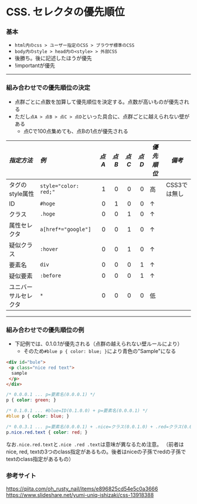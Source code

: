 # CSS. セレクタの優先順位

### 基本
* `html内のcss > ユーザー指定のCSS > ブラウザ標準のCSS`
* `body内のstyle > head内の<style> > 外部CSS`
* 後勝ち。後に記述したほうが優先
* !importantが優先

---
### 組み合わせでの優先順位の決定
* 点群ごとに点数を加算して優先順位を決定する。点数が高いものが優先される
* ただし`点A > 点B > 点C > 点D`といった具合に、点群ごとに越えられない壁がある
  * 点Cで100点集めても、点Bの1点が優先される

|*指定方法*          |*例*                   |*点A*|*点B*|*点C*|*点D*|*優先順位*|*備考*|
|:-                  |:-                     |-:|-:|-:|-:|-|-|
|タグのstyle属性     |`style="color: red;"`  |1|0|0|0|高|CSS3では無し|
|ID                  |`#hoge`                |0|1|0|0|↑||
|クラス              |`.hoge`                |0|0|1|0|↑||
|属性セレクタ        |`a[href*="google"]`    |0|0|1|0|↑||
|疑似クラス          |`:hover`               |0|0|1|0|↑||
|要素名              |`div`                  |0|0|0|1|↑||
|疑似要素            |`:before`              |0|0|0|1|↑||
|ユニバーサルセレクタ | `*`                   |0|0|0|0|低||

---
### 組み合わせでの優先順位の例
* 下記例では、0.1.0.1が優先される（点群の越えられない壁ルールにより）
  * そのため`#blue p { color: blue; }`により青色の"Sample"になる

```html
<div id="bule">
 <p class="nice red text">
  sample
 </p>
</div>
```
```css
/* 0.0.0.1 ... p=要素名(0.0.0.1) */ 
p { color: green; }

/* 0.1.0.1 ... #blue=ID(0.1.0.0) + p=要素名(0.0.0.1) */ 
#blue p { color: blue; }

/* 0.0.3.1 ... p=要素名(0.0.0.1) + .nice=クラス(0.0.1.0) + .red=クラス(0.0.1.0) + .text=クラス(0.0.1.0) */ 
p.nice.red.text { color: red; }
```

なお`.nice.red.text`と`.nice .red .text`は意味が異なるため注意。
（前者はnice, red, textの3つのclass指定があるもの。後者はniceの子孫でredの子孫でtextのclass指定があるもの）


### 参考サイト
https://qiita.com/oh_rusty_nail/items/e896825cd54e5c0a3666  
https://www.slideshare.net/yumi-uniq-ishizaki/css-13918388
